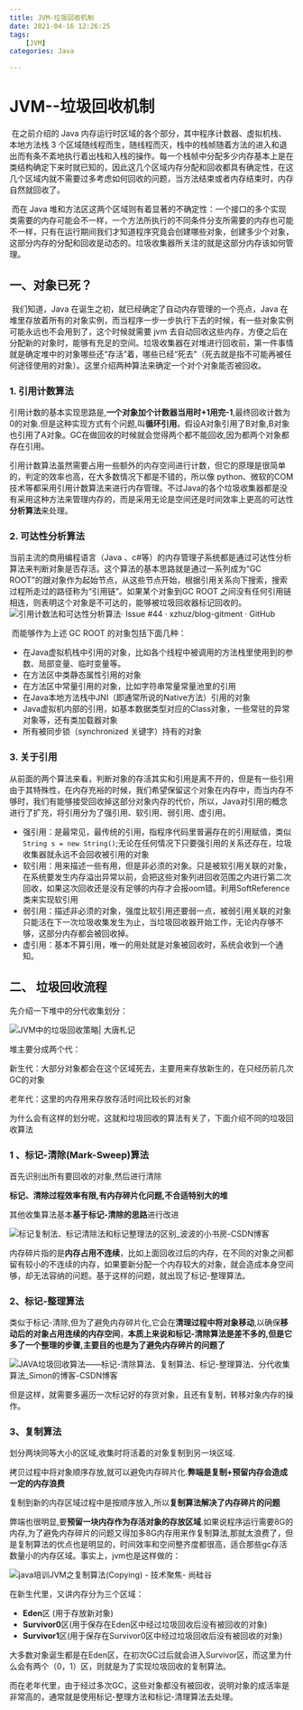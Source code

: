 ```yaml
---
title: JVM-垃圾回收机制
date: 2021-04-16 12:26:25
tags:
	[JVM]
categories: Java

---
```




# JVM--垃圾回收机制

​	在之前介绍的 Java 内存运行时区域的各个部分，其中程序计数器、虚拟机栈、本地方法栈 3 个区域随线程而生，随线程而灭，栈中的栈帧随着方法的进入和退出而有条不紊地执行着出栈和入栈的操作。每一个栈帧中分配多少内存基本上是在类结构确定下来时就已知的，因此这几个区域内存分配和回收都具有确定性，在这几个区域内就不需要过多考虑如何回收的问题，当方法结束或者内存结束时，内存自然就回收了。

​	而在 Java 堆和方法区这两个区域则有着显著的不确定性：一个接口的多个实现类需要的内存可能会不一样，一个方法所执行的不同条件分支所需要的内存也可能不一样，只有在运行期间我们才知道程序究竟会创建哪些对象，创建多少个对象，这部分内存的分配和回收是动态的。垃圾收集器所关注的就是这部分内存该如何管理。

<!--more-->

## 一、对象已死？

​	我们知道，Java 在诞生之初，就已经确定了自动内存管理的一个亮点，Java 在堆里存放着所有的对象实例，而当程序一步一步执行下去的时候，有一些对象实例可能永远也不会用到了，这个时候就需要 jvm 去自动回收这些内存，方便之后在分配新的对象时，能够有充足的空间。垃圾收集器在对堆进行回收前，第一件事情就是确定堆中的对象哪些还“存活”着，哪些已经“死去”（死去就是指不可能再被任何途径使用的对象）。这里介绍两种算法来确定一个对个对象能否被回收。

### 1. 引用计数算法

引用计数的基本实现思路是,**一个对象加个计数器当用时+1用完-1**,最终回收计数为0的对象.但是这种实现方式有个问题,叫**循环引用**。假设A对象引用了B对象,B对象也引用了A对象。GC在做回收的时候就会觉得两个都不能回收,因为都两个对象都存在引用。

引用计数算法虽然需要占用一些额外的内存空间进行计数，但它的原理是很简单的，判定的效率也高，在大多数情况下都是不错的，所以像 python、微软的COM技术等都采用引用计数算法来进行内存管理。不过Java的各个垃圾收集器都是没有采用这种方法来管理内存的，而是采用无论是空间还是时间效率上更高的可达性**分析算法**来处理。

### 2. 可达性分析算法

当前主流的商用编程语言（Java 、c#等）的内存管理子系统都是通过可达性分析算法来判断对象是否存活。这个算法的基本思路就是通过一系列成为“GC ROOT”的跟对象作为起始节点，从这些节点开始，根据引用关系向下搜索，搜索过程所走过的路径称为“引用链”。如果某个对象到GC ROOT 之间没有任何引用链相连，则表明这个对象是不可达的，能够被垃圾回收器标记回收的。![引用计数法和可达性分析算法· Issue #44 · xzhuz/blog-gitment · GitHub](https://tva1.sinaimg.cn/large/008i3skNgy1gqyalgsspuj31380ny75i.jpg)

​	而能够作为上述 GC ROOT 的对象包括下面几种：

- 在Java虚拟机栈中引用的对象，比如各个线程中被调用的方法栈里使用到的参数、局部变量、临时变量等。
- 在方法区中类静态属性引用的对象
- 在方法区中常量引用的对象，比如字符串常量常量池里的引用
- 在Java本地方法栈中JNI（即通常所说的Native方法）引用的对象
- Java虚拟机内部的引用，如基本数据类型对应的Class对象，一些常驻的异常对象等，还有类加载器对象
- 所有被同步锁（synchronized 关键字）持有的对象

### 3. 关于引用

从前面的两个算法来看，判断对象的存活其实和引用是离不开的，但是有一些引用由于其特殊性，在内存充裕的时候，我们希望保留这个对象在内存中，而当内存不够时，我们有能够接受回收掉这部分对象内存的代价，所以，Java对引用的概念进行了扩充，将引用分为了强引用、软引用、弱引用、虚引用。

- 强引用：是最常见，最传统的引用，指程序代码里普遍存在的引用赋值，类似`String s = new String()`;无论在任何情况下只要强引用的关系还存在，垃圾收集器就永远不会回收被引用的对象
- 软引用：用来描述一些有用，但是非必须的对象。只是被软引用关联的对象，在系统要发生内存溢出异常以前，会把这些对象列进回收范围之内进行第二次回收，如果这次回收还是没有足够的内存才会报oom错。利用SoftReference类来实现软引用
- 弱引用：描述非必须的对象，强度比软引用还要弱一点，被弱引用关联的对象只能活在下一次垃圾收集发生为止，当垃圾回收器开始工作，无论内存够不够，这部分内存都会被回收掉。
- 虚引用：基本不算引用，唯一的用处就是对象被回收时，系统会收到一个通知。

## 二、 垃圾回收流程

先介绍一下堆中的分代收集划分：

![JVM中的垃圾回收策略| 大唐札记](https://tva1.sinaimg.cn/large/008i3skNgy1gqybrnbdb0j30e804lglw.jpg)

堆主要分成两个代：

新生代：大部分对象都会在这个区域死去，主要用来存放新生的，在只经历前几次GC的对象

老年代：这里的内存用来存放存活时间比较长的对象

为什么会有这样的划分呢，这就和垃圾回收的算法有关了，下面介绍不同的垃圾回收算法

### 1 、标记-清除(Mark-Sweep)算法

首先识别出所有要回收的对象,然后进行清除

**标记、清除过程效率有限,有内存碎片化问题,不合适特别大的堆**

其他收集算法基本**基于标记-清除的思路**进行改进

![标记复制法、标记清除法和标记整理法的区别_波波的小书房-CSDN博客](https://tva1.sinaimg.cn/large/008i3skNgy1gqybzgkreoj30k10fo3ys.jpg)

内存碎片指的是**内存占用不连续**，比如上面回收过后的内存，在不同的对象之间都留有较小的不连续的内存，如果要新分配一个内存较大的对象，就会造成本身空间够，却无法容纳的问题。基于这样的问题，就出现了标记-整理算法。

### 2、标记-整理算法

类似于标记-清除,但为了避免内存碎片化,它会在**清理过程中将对象移动**,以确保**移动后的对象占用连续的内存空间**，**本质上来说和标记-清除算法是差不多的,但是它多了一个整理的步骤,主要目的也是为了避免内存碎片的问题了**

![JAVA垃圾回收算法——标记-清除算法、复制算法、标记-整理算法、分代收集算法_Simon的博客-CSDN博客](https://tva1.sinaimg.cn/large/008i3skNgy1gqyc32q2wdj30xk0hgdg5.jpg)

但是这样，就需要多遍历一次标记好的存货对象，且还有复制，转移对象内存的操作。

### 3、复制算法

划分两块同等大小的区域,收集时将活着的对象复制到另一块区域.

拷贝过程中将对象顺序存放,就可以避免内存碎片化.**弊端是复制+预留内存会造成一定的内存浪费**

复制到新的内存区域过程中是按顺序放入,所以**复制算法解决了内存碎片的问题**

弊端也很明显,要**预留一块内存作为存活对象的存放区域**.如果说程序运行需要8G的内存,为了避免内存碎片的问题又得加多8G内存用来作复制算法,那就太浪费了，但是复制算法的优点也是明显的，时间效率和空间整齐度都很高，适合那些gc存活数量小的内存区域。事实上，jvm也是这样做的：

![java培训JVM之复制算法(Copying) - 技术聚焦- 尚硅谷](https://tva1.sinaimg.cn/large/008i3skNgy1gqycb4lif1j30e80aq0uc.jpg)

在新生代里，又讲内存分为三个区域：

- **Eden**区 (用于存放新对象)
- **Survivor0**区(用于保存在Eden区中经过垃圾回收后没有被回收的对象)
- **Survivor1**区(用于保存在Survivor0区中经过垃圾回收后没有被回收的对象)

大多数对象诞生都是在Eden区，在初次GC过后就会进入Survivor区，而这里为什么会有两个（0，1）区，则就是为了实现垃圾回收的复制算法。

而在老年代里，由于经过多次GC，这些对象都没有被回收，说明对象的成活率是非常高的，通常就是使用标记-整理方法和标记-清理算法去处理。